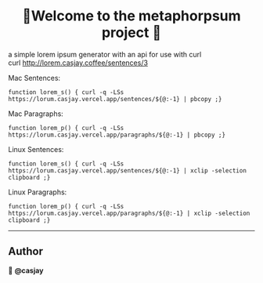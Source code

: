 <h1 align=center>👋Welcome to the metaphorpsum project 👋</h1>
<p align=center>

a simple lorem ipsum generator with an api for use with curl  
curl <http://lorem.casjay.coffee/sentences/3>  

Mac Sentences:

```shell
function lorem_s() { curl -q -LSs https://lorum.casjay.vercel.app/sentences/${@:-1} | pbcopy ;}
```

Mac Paragraphs:

```shell
function lorem_p() { curl -q -LSs https://lorum.casjay.vercel.app/paragraphs/${@:-1} | pbcopy ;}
```

Linux Sentences:

```shell
function lorem_s() { curl -q -LSs https://lorum.casjay.vercel.app/sentences/${@:-1} | xclip -selection clipboard ;}
```

Linux Paragraphs:

```shell
function lorem_p() { curl -q -LSs https://lorum.casjay.vercel.app/paragraphs/${@:-1} | xclip -selection clipboard ;}
```

---

## Author

👤 **@casjay**

##

</p>
